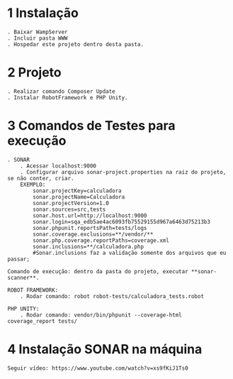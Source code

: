 # 1 Instalação
    . Baixar WampServer
    . Incluir pasta WWW
    . Hospedar este projeto dentro desta pasta.

# 2 Projeto
    . Realizar comando Composer Update
    . Instalar RobotFramework e PHP Unity.

# 3 Comandos de Testes para execução

    . SONAR
        . Acessar localhost:9000
        . Configurar arquivo sonar-project.properties na raiz do projeto, se não conter, criar.
        EXEMPLO:
            sonar.projectKey=calculadora
            sonar.projectName=Calculadora
            sonar.projectVersion=1.0
            sonar.sources=src,tests
            sonar.host.url=http://localhost:9000
            sonar.login=sqa_edb5ae4ac6093fb75529155d967a6463d75213b3
            sonar.phpunit.reportsPath=tests/logs
            sonar.coverage.exclusions=**/vendor/**
            sonar.php.coverage.reportPaths=coverage.xml
            sonar.inclusions=**/calculadora.php  
            #Sonar.inclusions faz a validação somente dos arquivos que eu passar;
        
    Comando de execução: dentro da pasta do projeto, executar **sonar-scanner**.

    ROBOT FRAMEWORK:
        . Rodar comando: robot robot-tests/calculadora_tests.robot
    
    PHP UNITY:
        . Rodar comando: vendor/bin/phpunit --coverage-html coverage_report tests/  

# 4 Instalação SONAR na máquina
    Seguir vídeo: https://www.youtube.com/watch?v=xs9fKiJ1Ts0